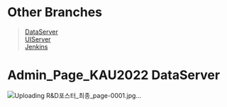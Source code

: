 # Other Branches
>[DataServer](https://github.com/ddalkyTokky/Admin_Page_KAU2022/tree/DataServer)      
>[UIServer](https://github.com/ddalkyTokky/Admin_Page_KAU2022/tree/UIServer)      
>[Jenkins](https://github.com/ddalkyTokky/Admin_Page_KAU2022/tree/Jenkins)

# Admin_Page_KAU2022 DataServer

![Uploading R&D포스터_최종_page-0001.jpg…]()
